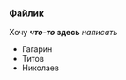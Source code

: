 ### Файлик

Хочу ***что-то*** **здесь** *написать*

<ul>
  <li>Гагарин</li>
  <li>Титов</li>
  <li>Николаев</li>
</ul>
